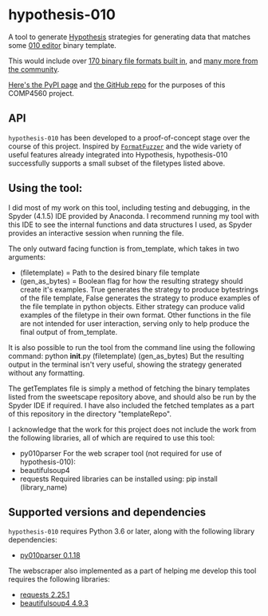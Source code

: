 # hypothesis-010

A tool to generate [Hypothesis](https://hypothesis.readthedocs.io) strategies for generating data
that matches some [010 editor](https://www.sweetscape.com/010editor/)
binary template.

This would include over [170 binary file formats built in](https://www.sweetscape.com/010editor/repository/templates/),
and [many more from the community](https://www.google.com/search?q=github+010+templates).

[Here's the PyPI page](https://pypi.org/project/hypothesis-010/) and
[the GitHub repo](https://github.com/DavidDunbier/hypothesis-010) for the purposes of this COMP4560 project.

## API

`hypothesis-010` has been developed to a proof-of-concept stage over the course of this project. Inspired by
[`FormatFuzzer`](https://uds-se.github.io/FormatFuzzer/) and the wide variety of
useful features already integrated into Hypothesis, hypothesis-010 successfully supports a small subset of the filetypes
listed above.

## Using the tool:
I did most of my work on this tool, including testing and debugging, in the Spyder (4.1.5) IDE provided by Anaconda.
I recommend running my tool with this IDE to see the internal functions and data structures I used, as Spyder provides
an interactive session when running the file.

The only outward facing function is from_template, which takes in two arguments:
 - (filetemplate) = Path to the desired binary file template
 - (gen_as_bytes) = Boolean flag for how the resulting strategy should create it's examples. True generates the strategy to produce bytestrings of the file template, False generates the strategy to produce examples of the file template in python objects. Either strategy can produce valid examples of the filetype in their own format.
Other functions in the file are not intended for user interaction, serving only to help produce the final output of from_template.

It is also possible to run the tool from the command line using the following command:
python __init__.py (filetemplate) (gen_as_bytes)
But the resulting output in the terminal isn't very useful, showing the strategy generated without any formatting.

The getTemplates file is simply a method of fetching the binary templates listed from the sweetscape repository above, and should also be run by the Spyder IDE if required. I have also included the fetched templates as a part of this repository in the directory "templateRepo".

I acknowledge that the work for this project does not include the work from the following libraries, all of which are required to use this tool:
 - py010parser
 For the web scraper tool (not required for use of hypothesis-010):
 - beautifulsoup4
 - requests
Required libraries can be installed using: pip install (library_name)

## Supported versions and dependencies

`hypothesis-010` requires Python 3.6 or later, along with the following library dependencies:
 - [py010parser 0.1.18](https://pypi.org/project/py010parser/)
 
The webscraper also implemented as a part of helping me develop this tool requires the following libraries:
 - [requests 2.25.1](https://pypi.org/project/requests/)
 - [beautifulsoup4 4.9.3](https://pypi.org/project/beautifulsoup4/)
